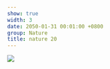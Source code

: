 ```yaml
---
show: true
width: 3
date: 2050-01-31 00:01:00 +0800
group: Nature
title: nature 20
---
```

<div>
<a href="/assets/images/photos/nature/DSC06789.jpg" target="_blank">
    <img data-src="/assets/images/photos/nature/DSC06789.jpg" class="lazy w-100 rounded-xl" src="{{ '/assets/images/empty_300x200.png' | relative_url }}">
</a>
</div>
